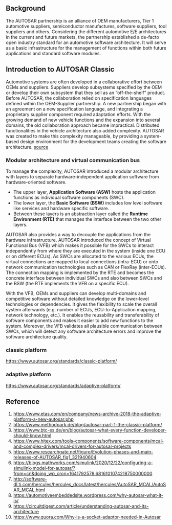 ## Background

The AUTOSAR partnership is an alliance of OEM manufacturers, Tier 1 automotive suppliers, semiconductor manufactures, software suppliers, tool suppliers and others. Considering the different automotive E/E architectures in the current and future markets, the partnership established a de-facto open industry standard for an automotive software architecture. It will serve as a basic infrastructure for the management of functions within both future applications and standard software modules.





## Introduction to AUTOSAR Classic

Automotive systems are often developed in a collaborative effort between OEMs and suppliers. Suppliers develop subsystems specified by the OEM or develop their own subsystem that they sell as an “off-the-shelf” product. Before AUTOSAR, the collaboration relied on specification languages defined within the OEM-Supplier partnership. A new partnership began with an agreement on a new specification language, and integrating a proprietary supplier component required adaptation efforts. With the growing demand of new vehicle functions and the expansion into several domains, the old collaboration approach became impractical. Distributed functionalities in the vehicle architecture also added complexity. AUTOSAR was created to make this complexity manageable, by providing a system-based design environment for the development teams creating the software architecture. [source](https://www.btc-es.de/en/blog/autosar-what-every-function-developer-should-know.html)

### Modular architecture and virtual communication bus

To manage the complexity, AUTOSAR introduced a modular architecture with layers to separate hardware-independent application software from hardware-oriented software.

- The upper layer, **Application Software (ASW)** hosts the application functions as individual software components (SWC).
- The lower layer, the **Basic Software (BSW)** includes low level software like services and hardware specific software.
- Between these layers is an abstraction layer called the **Runtime Environment (RTE)** that manages the interface between the two other layers.

AUTOSAR also provides a way to decouple the applications from the hardware infrastructure. AUTOSAR introduced the concept of Virtual Functional Bus (VFB) which makes it possible for the SWCs to interact independently from where they are executed in the system (inside one ECU or on different ECUs).  As SWCs are allocated to the various ECUs, the virtual connections are mapped to local connections (intra-ECU) or onto network communication technologies such as CAN or FlexRay (inter-ECUs). The connection mapping is implemented by the RTE and becomes the concrete interface between individual SWCs and also between SWCs and the BSW (the RTE implements the VFB on a specific ECU).

With the VFB, OEMs and suppliers can develop multi-domains and competitive software without detailed knowledge on the lower-level technologies or dependencies. It gives the flexibility to scale the overall system afterwards (e.g. number of ECUs, ECU-to-Application mapping, network technology, etc.). It enables the reusability and transferability of software components and makes it easier to add new functions to the system. Moreover, the VFB validates all plausible communication between SWCs, which will detect any software architecture errors and improve the software architecture quality.

### classic platform

https://www.autosar.org/standards/classic-platform/

### adaptive platform

https://www.autosar.org/standards/adaptive-platform/







## Reference

1. https://www.etas.com/en/company/news-archive-2018-the-adaptive-platform-a-new-autosar.php
2. https://www.methodpark.de/blog/autosar-part-1-the-classic-platform/
3. https://www.btc-es.de/en/blog/autosar-what-every-function-developer-should-know.html
4. https://www.hitex.com/tools-components/software-components/mcal-and-complex-drivers/mcal-drivers-for-autosar-projects
5. https://www.researchgate.net/figure/Evolution-phases-and-main-releases-of-AUTOSAR_fig1_321940604
6. https://blogs.mathworks.com/simulink/2020/12/22/configuring-a-simulink-model-for-autosar/?from=cn&doing_wp_cron=1641792578.6816101074218750000000
7. http://software-dl.ti.com/hercules/hercules_docs/latest/hercules/AutoSAR_MCAL/AutoSAR_MCAL.html
8. https://automotiveembeddedsite.wordpress.com/why-autosar-what-it-is/
9. https://circuitdigest.com/article/understanding-autosar-and-its-architecture
10. https://www.quora.com/Why-is-a-socket-adaptor-needed-in-Autosar


